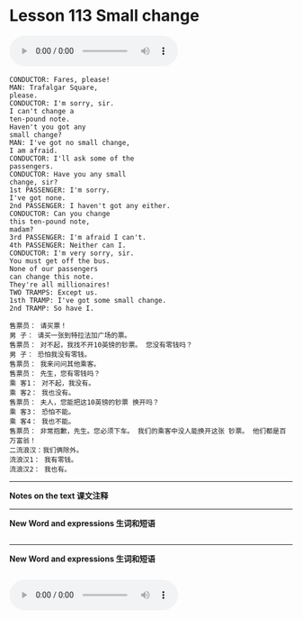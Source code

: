 # Lesson 113 Small change

​<audio id="audio" controls="" loop="loop">
    <source id="mp3" src="https://online1.tingclass.net/lesson/shi0529/0000/16/113.mp3"> 
</audio>

```
CONDUCTOR: Fares, please!
MAN: Trafalgar Square,
please.
CONDUCTOR: I'm sorry, sir.
I can't change a
ten-pound note.
Haven't you got any
small change?
MAN: I've got no small change,
I am afraid.
CONDUCTOR: I'll ask some of the
passengers.
CONDUCTOR: Have you any small
change, sir?
1st PASSENGER: I'm sorry.
I've got none.
2nd PASSENGER: I haven't got any either.
CONDUCTOR: Can you change
this ten-pound note,
madam?
3rd PASSENGER: I'm afraid I can't.
4th PASSENGER: Neither can I.
CONDUCTOR: I'm very sorry, sir.
You must get off the bus.
None of our passengers
can change this note.
They're all millionaires!
TWO TRAMPS: Except us.
1sth TRAMP: I've got some small change.
2nd TRAMP: So have I.

售票员： 请买票！
男 子： 请买一张到特拉法加广场的票。
售票员： 对不起，我找不开10英镑的钞票。 您没有零钱吗？
男 子： 恐怕我没有零钱。
售票员： 我来问问其他乘客。
售票员： 先生，您有零钱吗？
乘 客1： 对不起，我没有。
乘 客2： 我也没有。
售票员： 夫人，您能把这10英镑的钞票 换开吗？
乘 客3： 恐怕不能。
乘 客4： 我也不能。
售票员： 非常抱歉，先生。您必须下车。 我们的乘客中没人能换开这张 钞票。 他们都是百万富翁！
二流浪汉：我们俩除外。
流浪汉1： 我有零钱。
流浪汉2： 我也有。
```

------------
**Notes on the text 课文注释**

-------------
**New Word and expressions 生词和短语**
```markdown

```
-------------

**New Word and expressions 生词和短语**
```markdown

```

<audio id="audio" controls="" loop="loop">
    <source id="mp3" src="https://i.xiao84.com/en-nce/1mp3-en/lesson114.mp3">
</audio>